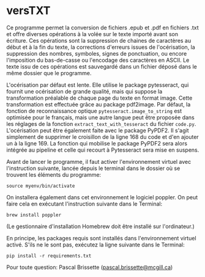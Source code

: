 # versTXT

Ce programme permet la conversion de fichiers .epub et .pdf en fichiers .txt et offre diverses opérations à la volée sur le texte importé avant son écriture. Ces opérations sont la suppression de chaines de caractères au début et à la fin du texte, la corrections d'erreurs issues de l'océrisation, la suppression des nombres, symboles, signes de ponctuation, ou encore l'imposition du bas-de-casse ou l'encodage des caractères en ASCII. Le texte issu de ces opérations est sauvegardé dans un fichier déposé dans le même dossier que le programme.

L'océrisation par défaut est lente. Elle utilise le package pytesseract, qui fournit une océrisation de grande qualité, mais qui suppose la transformation préalable de chaque page du texte en format image. Cette transformation est effectuée grâce au package pdf2image. Par défaut, la fonction de reconnaissance optique `pytesseract.image_to_string` est optimisée pour le français, mais une autre langue peut être proposée dans les réglages de la fonction `extract_text_with_tesseract` du fichier `code.py`. L'océrisation peut être également faite avec le package PyPDF2. Il s'agit simplement de supprimer le croisillon de la ligne 168 du code et d'en ajouter un à la ligne 169. La fonction qui mobilise le package PyPDF2 sera alors intégrée au pipeline et celle qui recourt à Pytesseract sera mise en suspens.

Avant de lancer le programme, il faut activer l'environnement virtuel avec l'instruction suivante, lancée depuis le terminal dans le dossier où se trouvent les éléments du programme:

`source myenv/bin/activate`

On installera également dans cet environnement le logiciel poppler. On peut faire cela en exécutant l'instruction suivante dans le Terminal:

`brew install poppler`

(Le gestionnaire d'installation Homebrew doit être installé sur l'ordinateur.)

En principe, les packages requis sont installés dans l'environnement virtuel activé. S'ils ne le sont pas, exécutez la ligne suivante dans le Terminal:

`pip install -r requirements.txt`

Pour toute question: Pascal Brissette (pascal.brissette@mcgill.ca)

